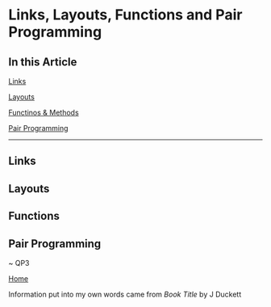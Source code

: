 # Links, Layouts, Functions and Pair Programming

## In this Article

[Links](#topic1)

[Layouts](#topic2)

[Functinos & Methods](#topic3)

[Pair Programming](#topic4)

---

<a name="topic1"></a>

## Links




<a name="topic2"></a>

## Layouts



<a name="topic3"></a>

## Functions


<a name="topic4"></a>

## Pair Programming


~ QP3

[Home](../README.md)

Information put into my own words came from *Book Title* by J Duckett
